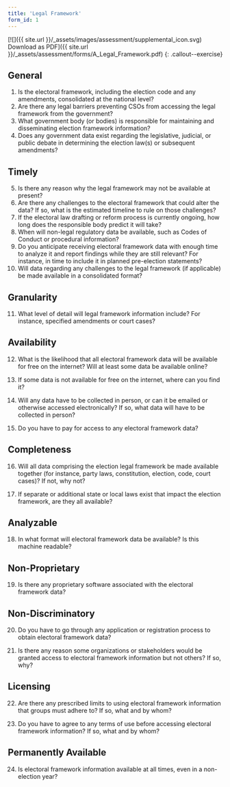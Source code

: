 ```yaml
---
title: 'Legal Framework'
form_id: 1
---
```


[![]({{ site.url }}/\_assets/images/assessment/supplemental_icon.svg) Download as PDF]({{ site.url }}/\_assets/assessment/forms/A_Legal_Framework.pdf)
{: .callout--exercise}

## General

1. Is the electoral framework, including the election code and any amendments, consolidated at the national level?
2. Are there any legal barriers preventing CSOs from accessing the legal framework from the government?
3. What government body (or bodies) is responsible for maintaining and disseminating election framework information?
4. Does any government data exist regarding the legislative, judicial, or public debate in determining the election law(s) or subsequent amendments?

## Timely

5. Is there any reason why the legal framework may not be available at present?
6. Are there any challenges to the electoral framework that could alter the data? If so, what is the estimated timeline to rule on those challenges?
7. If the electoral law drafting or reform process is currently ongoing, how long does the responsible body predict it will take?
8. When will non-legal regulatory data be available, such as Codes of Conduct or procedural information?
9. Do you anticipate receiving electoral framework data with enough time to analyze it and report findings while they are still relevant? For instance, in time to include it in planned pre-election statements?
10. Will data regarding any challenges to the legal framework (if applicable) be made available in a consolidated format?

## Granularity

11. What level of detail will legal framework information include? For instance, specified amendments or court cases?

## Availability

12. What is the likelihood that all electoral framework data will be available for free on the internet? Will at least some data be available online?

13. If some data is not available for free on the internet, where can you find it?

14. Will any data have to be collected in person, or can it be emailed or otherwise accessed electronically? If so, what data will have to be collected in person?

15. Do you have to pay for access to any electoral framework data?

## Completeness

16. Will all data comprising the election legal framework be made available together (for instance, party laws, constitution, election, code, court cases)? If not, why not?

17. If separate or additional state or local laws exist that impact the election framework, are they all available?

## Analyzable

18. In what format will electoral framework data be available? Is this machine readable?

## Non-Proprietary

19. Is there any proprietary software associated with the electoral framework data?

## Non-Discriminatory

20. Do you have to go through any application or registration process to obtain electoral framework data?

21. Is there any reason some organizations or stakeholders would be granted access to electoral framework information but not others? If so, why?

## Licensing

22. Are there any prescribed limits to using electoral framework information that groups must adhere to? If so, what and by whom?

23. Do you have to agree to any terms of use before accessing electoral framework information? If so, what and by whom?

## Permanently Available

24. Is electoral framework information available at all times, even in a non-election year?
